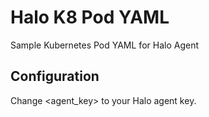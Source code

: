 # Halo K8 Pod YAML 
Sample Kubernetes Pod YAML for Halo Agent

Configuration
-

Change <agent_key> to your Halo agent key.
